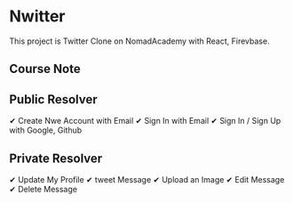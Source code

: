 # Nwitter

This project is Twitter Clone on NomadAcademy with React, Firevbase.

## Course Note

## Public Resolver

✔ Create Nwe Account with Email
✔ Sign In with Email
✔ Sign In / Sign Up with Google, Github


## Private Resolver

✔ Update My Profile
✔ tweet Message
✔ Upload an Image
✔ Edit Message
✔ Delete Message


